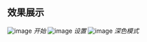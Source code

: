 ## 效果展示
![image](https://user-images.githubusercontent.com/71509955/194317185-b64e87c7-4035-4f48-b726-e6cda5f9d81a.png)
*开始*
![image](https://user-images.githubusercontent.com/71509955/194317323-772154ec-b463-403e-9213-78087282263b.png)
*设置*
![image](https://user-images.githubusercontent.com/71509955/194317552-d8ba5f44-fbff-4e4c-b104-0a4a589c3655.png)
*深色模式*

